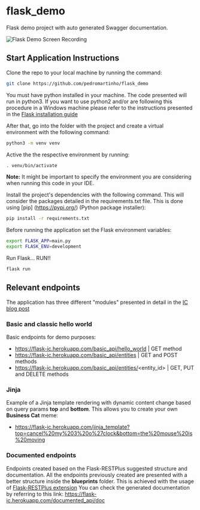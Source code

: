 # flask_demo
Flask demo project with auto generated Swagger documentation.

![Flask Demo Screen Recording](https://www.imaginarycloud.com/blog/content/images/2021/03/documented_api--1--1.gif)

## Start Application Instructions

Clone the repo to your local machine by running the command:

```sh
git clone https://github.com/pedromartinho/flask_demo
```

You must have python installed in your machine. The code presented will run in python3. If you want to use python2 and/or are following this procedure in a Windows machine please refer to the instructions presented in the [Flask installation guide](https://flask.palletsprojects.com/en/1.1.x/installation/)

After that, go into the folder with the project and create a virtual environment with the following command:

```sh
python3 -m venv venv
```

Active the the respective environment by running:

```sh
. venv/bin/activate
```

**Note:** It might be important to specify the environment you are considering when running this code in your IDE.

Install the project's dependencies with the following command. This will consider the packages detailed in the requirements.txt file. This is done using [pip]
(https://pypi.org/) (Python package installer):

```sh
pip install -r requirements.txt
````

Before running the application set the Flask environment variables:

```sh
export FLASK_APP=main.py
export FLASK_ENV=development
```

Run Flask... RUN!!

```sh
flask run
```

## Relevant endpoints

The application has three different "modules" presented in detail in the [IC blog post]()

### Basic and classic hello world

Basic endpoints for demo purposes:

* https://flask-ic.herokuapp.com/basic_api/hello_world | GET method
* https://flask-ic.herokuapp.com/basic_api/entities | GET and POST methods
* https://flask-ic.herokuapp.com/basic_api/entities/<entity_id> | GET, PUT and DELETE methods

### Jinja

Example of a Jinja template rendering with dynamic content change based on query params **top** and **bottom**. This allows you to create your own **Business Cat** meme:

* https://flask-ic.herokuapp.com/jinja_template?top=cancel%20my%203%20o%27clock&bottom=the%20mouse%20is%20moving

### Documented endpoints

Endpoints created based on the Flask-RESTPlus suggested structure and documentation. All the endpoints previously created are presented with a better structure inside the **blueprints** folder. This is achieved with the usage of [Flask-RESTPlus extension](https://flask-restplus.readthedocs.io/en/stable/) You can check the generated documentation by referring to this link: https://flask-ic.herokuapp.com/documented_api/doc
